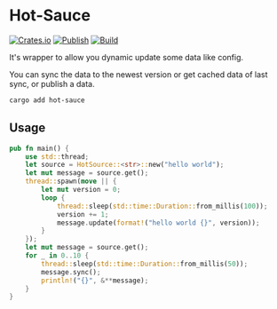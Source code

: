 # Hot-Sauce

[![Crates.io][crates-badge]][crates-url]
[![Publish][ci-publish-badge]][ci-publish-url]
[![Build][ci-build-badge]][ci-build-url]

[crates-badge]: https://img.shields.io/crates/v/hot-sauce.svg
[crates-url]: https://crates.io/crates/hot_sauce
[ci-publish-badge]: https://github.com/4t145/hot-sauce/actions/workflows/publish.yml/badge.svg?branch=release
[ci-publish-url]: https://github.com/4t145/hot-sauce/actions/workflows/publish.yml/?branch=release
[ci-build-badge]: https://github.com/4t145/hot-sauce/actions/workflows/rust.yml/badge.svg?branch=master
[ci-build-url]: https://github.com/4t145/hot-sauce/actions/workflows/rust.yml/?branch=master

It's wrapper to allow you dynamic update some data like config. 

You can sync the data to the newest version or get cached data of last sync, or publish a data.


```bash
cargo add hot-sauce
```

## Usage
```rust
pub fn main() {
    use std::thread;
    let source = HotSource::<str>::new("hello world");
    let mut message = source.get();
    thread::spawn(move || {
        let mut version = 0;
        loop {
            thread::sleep(std::time::Duration::from_millis(100));
            version += 1;
            message.update(format!("hello world {}", version));
        }
    });
    let mut message = source.get();
    for _ in 0..10 {
        thread::sleep(std::time::Duration::from_millis(50));
        message.sync();
        println!("{}", &**message);
    }
}
```
